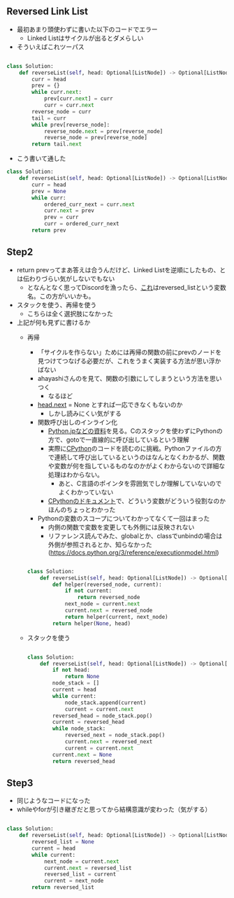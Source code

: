 ## Reversed Link List

- 最初あまり頭使わずに書いた以下のコードでエラー
    - Linked Listはサイクルが出るとダメらしい
- そういえばこれツーパス

```python

class Solution:
    def reverseList(self, head: Optional[ListNode]) -> Optional[ListNode]:
        curr = head
        prev = {}
        while curr.next:
            prev[curr.next] = curr
            curr = curr.next
        reverse_node = curr
        tail = curr
        while prev[reverse_node]:
            reverse_node.next = prev[reverse_node]
            reverse_node = prev[reverse_node]
        return tail.next
```

- こう書いて通した

```python
class Solution:
    def reverseList(self, head: Optional[ListNode]) -> Optional[ListNode]:
        curr = head
        prev = None
        while curr: 
            ordered_curr_next = curr.next
            curr.next = prev
            prev = curr
            curr = ordered_curr_next
        return prev
```

## Step2

- return prevってまあ答えは合うんだけど、Linked Listを逆順にしたもの、とは伝わりづらい気がしないでもない
    - となんとなく思ってDiscordを漁ったら、[これ](https://github.com/sakupan102/arai60-practice/pull/8/commits/cc2eb808a76995f48b89d457dca0ce9578abbbb7)はreversed_listという変数名。この方がいいかも。
- スタックを使う、再帰を使う
    - こちらは全く選択肢になかった
- 上記が何も見ずに書けるか
    - 再帰
        - 「サイクルを作らない」ためには再帰の関数の前にprevのノードを見つけてつなげる必要だが、これをうまく実装する方法が思い浮かばない
        - ahayashiさんのを見て、関数の引数にしてしまうという方法を思いつく
            - なるほど
        - [head.next](http://head.next) = None とすれば一応できなくもないのか
            - しかし読みにくい気がする
        - 関数呼び出しのインライン化
            - [Python.jpなどの資料](https://www.python.jp/news/wnpython311/inline-function.html)を見る。Cのスタックを使わずにPythonの方で、gotoで一直線的に呼び出しているという理解
            - 実際に[CPython](https://github.com/python/cpython/blob/1a6e2138773b94fdae449b658a9983cd1fc0f08a/Lib/functools.py)のコードを読むのに挑戦。Pythonファイルの方で連続して呼び出しているというのはなんとなくわかるが、関数や変数が何を指しているものなのかがよくわからないので詳細な処理はわからない。
                - あと、C言語のポインタを雰囲気でしか理解していないのでよくわかっていない
            - [CPythonのドキュメント](https://devguide.python.org/internals/interpreter/)で、どういう変数がどういう役割なのかほんのちょっとわかった
        - Pythonの変数のスコープについてわかってなくて一回はまった
            - 内側の関数で変数を変更しても外側には反映されない
            - リファレンス読んでみた、globalとか、classでunbindの場合は外側が参照されるとか、知らなかった(https://docs.python.org/3/reference/executionmodel.html)
        
        ```python
        
        class Solution:
            def reverseList(self, head: Optional[ListNode]) -> Optional[ListNode]:
                def helper(reversed_node, current):
                    if not current:
                        return reversed_node
                    next_node = current.next 
                    current.next = reversed_node
                    return helper(current, next_node)
                return helper(None, head)
        ```
        
    - スタックを使う
        
        ```python
        
        class Solution:
            def reverseList(self, head: Optional[ListNode]) -> Optional[ListNode]:
                if not head:
                    return None
                node_stack = []
                current = head
                while current:
                    node_stack.append(current)
                    current = current.next
                reversed_head = node_stack.pop()
                current = reversed_head
                while node_stack:
                    reversed_next = node_stack.pop()
                    current.next = reversed_next
                    current = current.next
                current.next = None
                return reversed_head
        ```
        

## Step3

- 同じようなコードになった
- whileやforが引き継ぎだと思ってから結構意識が変わった（気がする）

```python

class Solution:
    def reverseList(self, head: Optional[ListNode]) -> Optional[ListNode]:
        reversed_list = None
        current = head
        while current:
            next_node = current.next
            current.next = reversed_list
            reversed_list = current
            current = next_node
        return reversed_list
```
